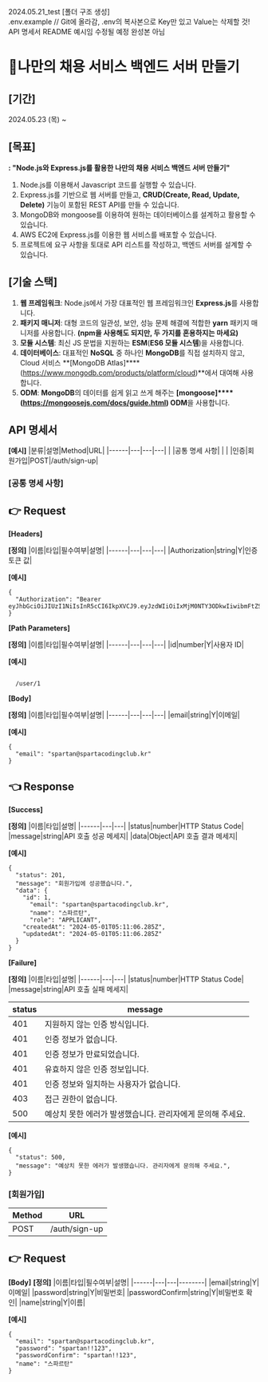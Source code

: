 2024.05.21_test
[폴더 구조 생성]</br>
.env.example // Git에 올라감, .env의 복사본으로 Key만 있고 Value는 삭제할 것!</br>
API 명세서 README 예시임 수정될 예정 완성본 아님

# 🤝나만의 채용 서비스 백엔드 서버 만들기
## [기간]
2024.05.23 (목) ~ 
## [목표]
**: "Node.js와 Express.js를 활용한 나만의 채용 서비스 백엔드 서버 만들기"**
1) Node.js를 이용해서 Javascript 코드를 실행할 수 있습니다.
2) Express.js를 기반으로 웹 서버를 만들고, **CRUD(Create, Read, Update, Delete)** 기능이 포함된 REST API를 만들 수 있습니다.
3) MongoDB와 mongoose를 이용하여 원하는 데이터베이스를 설계하고 활용할 수 있습니다.
4) AWS EC2에 Express.js를 이용한 웹 서비스를 배포할 수 있습니다.
5) 프로젝트에 요구 사항을 토대로 API 리스트를 작성하고, 백엔드 서버를 설계할 수 있습니다.

## [기술 스택]
1) **웹 프레임워크**: Node.js에서 가장 대표적인 웹 프레임워크인 **Express.js**를 사용합니다.
2) **패키지 매니저**: 대형 코드의 일관성, 보안, 성능 문제 해결에 적합한 **yarn** 패키지 매니저를 사용합니다. **(npm을 사용해도 되지만, 두 가지를 혼용하지는 마세요)**
3) **모듈 시스템**: 최신 JS 문법을 지원하는 **ESM**(**ES6 모듈 시스템**)을 사용합니다.
4) **데이터베이스**: 대표적인 **NoSQL** 중 하나인 **MongoDB**를 직접 설치하지 않고, Cloud 서비스 **[MongoDB Atlas]****(https://www.mongodb.com/products/platform/cloud)**에서 대여해 사용합니다.
5) **ODM**: **MongoDB**의 데이터를 쉽게 읽고 쓰게 해주는 **[mongoose]****(https://mongoosejs.com/docs/guide.html) ODM**을 사용합니다.

## **API 명세서**

**[예시]**
|분류|설명|Method|URL|
|------|---|---|---|
|  |공통 명세 사항|  |   |
|인증|회원가입|POST|/auth/sign-up|

### [공통 명세 사항]
## **👉 Request**</br>
**[Headers]**

**[정의]**
|이름|타입|필수여부|설명|
|------|---|---|---|
|Authorization|string|Y|인증 토큰 값|

**[예시]**
<pre><code>{
  "Authorization": "Bearer eyJhbGciOiJIUzI1NiIsInR5cCI6IkpXVCJ9.eyJzdWIiOiIxMjM0NTY3ODkwIiwibmFtZSI6IkpvaG4gRG9lIiwiaWF0IjoxNTE2MjM5MDIyfQ.SflKxwRJSMeKKF2QT4fwpMeJf36POk6yJV_adQssw5c"
}</code></pre>

**[Path Parameters]**

**[정의]**
|이름|타입|필수여부|설명|
|------|---|---|---|
|id|number|Y|사용자 ID|

**[예시]**
<pre><code>
  /user/1
</code></pre>


**[Body]**

**[정의]**
|이름|타입|필수여부|설명|
|------|---|---|---|
|email|string|Y|이메일|

**[예시]**
<pre><code>{
  "email": "spartan@spartacodingclub.kr"
}</code></pre>

## **👈 Response**</br>
**[Success]**

**[정의]**
|이름|타입|설명|
|------|---|---|
|status|number|HTTP Status Code|
|message|string|API 호출 성공 메세지|
|data|Object|API 호출 결과 메세지|

**[예시]**
<pre><code>{
  "status": 201,
  "message": "회원가입에 성공했습니다.",
  "data": {
    "id": 1,
	  "email": "spartan@spartacodingclub.kr",
	  "name": "스파르탄",
	  "role": "APPLICANT",
    "createdAt": "2024-05-01T05:11:06.285Z",
    "updatedAt": "2024-05-01T05:11:06.285Z"
  }
}</code></pre>

**[Failure]**

**[정의]**
|이름|타입|설명|
|------|---|---|
|status|number|HTTP Status Code|
|message|string|API 호출 실패 메세지|

|status|message|
|------|---|
|401|지원하지 않는 인증 방식입니다.|
|401|인증 정보가 없습니다.|
|401|인증 정보가 만료되었습니다.|
|401|유효하지 않은 인증 정보입니다.|
|401|인증 정보와 일치하는 사용자가 없습니다.|
|403|접근 권한이 없습니다.|
|500|예상치 못한 에러가 발생했습니다. 관리자에게 문의해 주세요.|

**[예시]**
<pre><code>{
  "status": 500,
  "message": "예상치 못한 에러가 발생했습니다. 관리자에게 문의해 주세요.",
}</code></pre>


### [회원가입]
|Method|URL|
|------|---|
|POST|/auth/sign-up|

## **👉 Request**</br>
**[Body]**
**[정의]**
|이름|타입|필수여부|설명|
|------|---|---|--------|
|email|string|Y|이메일|
|password|string|Y|비밀번호|
|passwordConfirm|string|Y|비밀번호 확인|
|name|string|Y|이름|

**[예시]**
<pre><code>{
  "email": "spartan@spartacodingclub.kr",
  "password": "spartan!!123",
  "passwordConfirm": "spartan!!123",
  "name": "스파르탄"
}</code></pre>